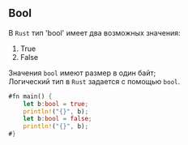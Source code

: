 ## Bool

В `Rust` тип 'bool' имеет два возможных значения:
1. True
2. False
  
Значения `bool` имеют размер в один байт;  
Логический тип в `Rust` задается с помощью `bool`.
```rust
#fn main() {
    let b:bool = true;
    println!("{}", b);
    let b:bool = false;
    println!("{}", b);
#}
```